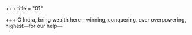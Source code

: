 +++
title = "01"

+++
O Indra, bring wealth here—winning, conquering, ever overpowering, highest—for our help—